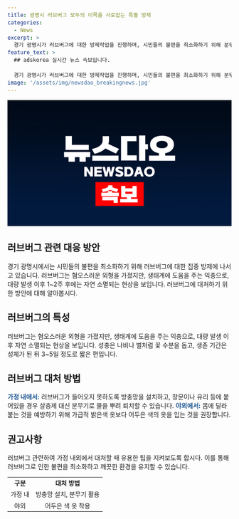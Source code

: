 ```yaml
---
title: 광명시 러브버그 모두의 이목을 사로잡는 특별 방제
categories:
  - News
excerpt: >
  경기 광명시가 러브버그에 대한 방제작업을 진행하며, 시민들의 불편을 최소화하기 위해 분무기를 활용하는 방법을 권고하고 있습니다. 이는 러브버그가 생태계에 도움을 주는 익충으로, 살충제보다는 분무기로 물을 뿌려 퇴치하는 것을 권장하는 내용입니다. 또한 가정에서의 러브버그 대처 방안과 야외에서의 예방을 안내하고 있습니다. 광명시의 적극적인 방제 노력과 유용한 대처 방법이 소개되어 있습니다.
feature_text: >
  ## adskorea 실시간 뉴스 속보입니다.

  경기 광명시가 러브버그에 대한 방제작업을 진행하며, 시민들의 불편을 최소화하기 위해 분무기를 활용하는 방법을 권고하고 있습니다. 이는 러브버그가 생태계에 도움을 주는 익충으로, 살충제보다는 분무기로 물을 뿌려 퇴치하는 것을 권장하는 내용입니다. 또한 가정에서의 러브버그 대처 방안과 야외에서의 예방을 안내하고 있습니다. 광명시의 적극적인 방제 노력과 유용한 대처 방법이 소개되어 있습니다.
image: '/assets/img/newsdao_breakingnews.jpg'
---
```


<p><img src="/assets/img/newsdao_breakingnews.jpg" alt="adskorea 속보" /></p>

<h2 data-ke-size="size26">러브버그 관련 대응 방안</h2>

<p data-ke-size="size16">경기 광명시에서는 시민들의 불편을 최소화하기 위해 러브버그에 대한 집중 방제에 나서고 있습니다. 러브버그는 혐오스러운 외형을 가졌지만, 생태계에 도움을 주는 익충으로, 대량 발생 이후 1~2주 후에는 자연 소멸되는 현상을 보입니다. 러브버그에 대처하기 위한 방안에 대해 알아봅시다.</p>

<h2 data-ke-size="size24">러브버그의 특성</h2>

<p data-ke-size="size16">러브버그는 혐오스러운 외형을 가졌지만, 생태계에 도움을 주는 익충으로, 대량 발생 이후 자연 소멸되는 현상을 보입니다. 성충은 나비나 벌처럼 꽃 수분을 돕고, 생존 기간은 성체가 된 뒤 3~5일 정도로 짧은 편입니다.</p>

<h2 data-ke-size="size24">러브버그 대처 방법</h2>

<p data-ke-size="size16"><b><span style="color: #1a5490;">가정 내에서:</span></b> 러브버그가 들어오지 못하도록 방충망을 설치하고, 창문이나 유리 등에 붙어있을 경우 살충제 대신 분무기로 물을 뿌려 퇴치할 수 있습니다. <b><span style="color: #1a5490;">야외에서:</span></b> 몸에 달라붙는 것을 예방하기 위해 가급적 밝은색 옷보다 어두은 색의 옷을 입는 것을 권장합니다.</p>

<h2 data-ke-size="size24">권고사항</h2>

<p data-ke-size="size16">러브버그 관련하여 가정 내외에서 대처할 때 유용한 팁을 지켜보도록 합시다. 이를 통해 러브버그로 인한 불편을 최소화하고 깨끗한 환경을 유지할 수 있습니다.</p>

<table>
    <tbody>
        <tr>
            <td style="text-align: center; height: 17px;"><b>구분</b></td>
            <td style="text-align: center; height: 17px;"><b>대처 방법</b></td>
        </tr>
        <tr>
            <td style="text-align: center; height: 17px;">가정 내</td>
            <td style="text-align: center; height: 17px;">방충망 설치, 분무기 활용</td>
        </tr>
        <tr>
            <td style="text-align: center; height: 17px;">야외</td>
            <td style="text-align: center; height: 17px;">어두은 색 옷 착용</td>
        </tr>
    </tbody>
</table>

